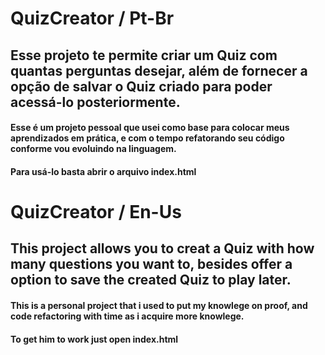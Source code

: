 # QuizCreator / Pt-Br

## Esse projeto te permite criar um Quiz com quantas perguntas desejar, além de fornecer a opção de salvar o Quiz criado para poder acessá-lo posteriormente. 

#### Esse é um projeto pessoal que usei como base para colocar meus aprendizados em prática, e com o tempo refatorando seu código conforme vou evoluindo na linguagem.
#### Para usá-lo basta abrir o arquivo index.html

# QuizCreator / En-Us

## This project allows you to creat a Quiz with how many questions you want to, besides offer a option to save the created Quiz to play later.

#### This is a personal project that i used to put my knowlege on proof, and code refactoring with time as i acquire more knowlege.
#### To get him to work just open index.html
